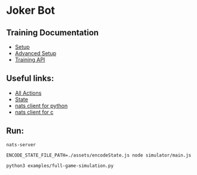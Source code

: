 # Joker Bot

## Training Documentation
* [Setup](https://github.com/jokio/joker-bot/wiki/Training-%7C-Basic-setup)
* [Advanced Setup](https://github.com/jokio/joker-bot/wiki/Training-%7C-Advanced-Setup)
* [Training API](https://github.com/jokio/joker-bot/wiki/Training-%7C-Process)


## Useful links:
* [All Actions](https://gist.github.com/playerx/60960b0bac2de3722c4006502155889a)
* [State](https://gist.github.com/playerx/607bf9151858c699f5ac4fe751e510b8)
* [nats client for python](https://github.com/nats-io/nats.py)
* [nats client for c](https://github.com/nats-io/nats.c)

## Run:
```
nats-server
```
```
ENCODE_STATE_FILE_PATH=./assets/encodeState.js node simulator/main.js
```
```
python3 examples/full-game-simulation.py
```